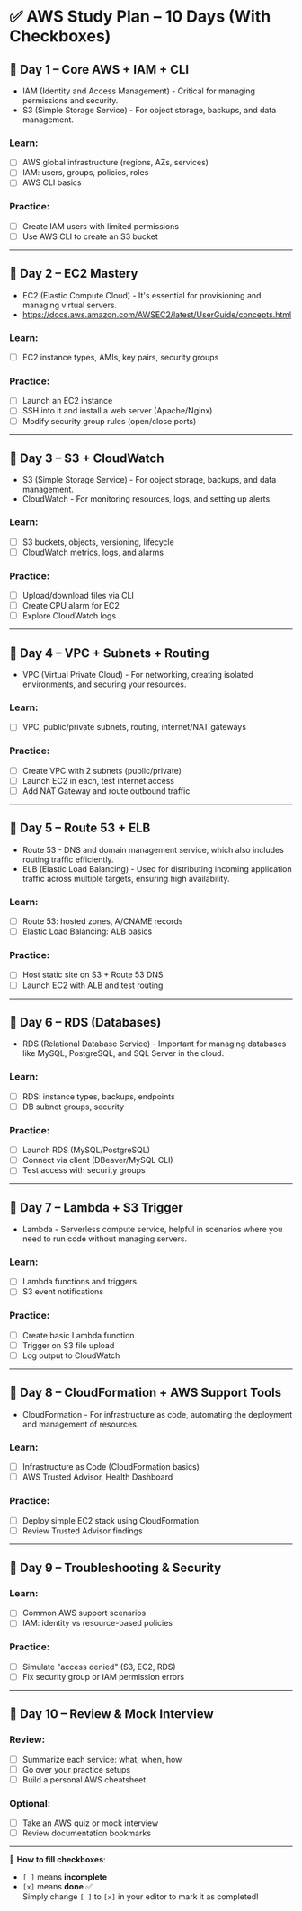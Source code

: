 # ✅ AWS Study Plan – 10 Days (With Checkboxes)

## 📅 Day 1 – Core AWS + IAM + CLI
- IAM (Identity and Access Management) - Critical for managing permissions and security.
- S3 (Simple Storage Service) - For object storage, backups, and data management.
### Learn:
- [ ] AWS global infrastructure (regions, AZs, services)
- [ ] IAM: users, groups, policies, roles
- [ ] AWS CLI basics

### Practice:
- [ ] Create IAM users with limited permissions
- [ ] Use AWS CLI to create an S3 bucket

---

## 📅 Day 2 – EC2 Mastery
- EC2 (Elastic Compute Cloud) - It's essential for provisioning and managing virtual servers.
- https://docs.aws.amazon.com/AWSEC2/latest/UserGuide/concepts.html
### Learn:
- [ ] EC2 instance types, AMIs, key pairs, security groups

### Practice:
- [ ] Launch an EC2 instance
- [ ] SSH into it and install a web server (Apache/Nginx)
- [ ] Modify security group rules (open/close ports)

---

## 📅 Day 3 – S3 + CloudWatch
- S3 (Simple Storage Service) - For object storage, backups, and data management.
- CloudWatch - For monitoring resources, logs, and setting up alerts.
### Learn:
- [ ] S3 buckets, objects, versioning, lifecycle
- [ ] CloudWatch metrics, logs, and alarms

### Practice:
- [ ] Upload/download files via CLI
- [ ] Create CPU alarm for EC2
- [ ] Explore CloudWatch logs

---

## 📅 Day 4 – VPC + Subnets + Routing
- VPC (Virtual Private Cloud) - For networking, creating isolated environments, and securing your resources.
### Learn:
- [ ] VPC, public/private subnets, routing, internet/NAT gateways

### Practice:
- [ ] Create VPC with 2 subnets (public/private)
- [ ] Launch EC2 in each, test internet access
- [ ] Add NAT Gateway and route outbound traffic

---

## 📅 Day 5 – Route 53 + ELB
- Route 53 - DNS and domain management service, which also includes routing traffic efficiently.
- ELB (Elastic Load Balancing) - Used for distributing incoming application traffic across multiple targets, ensuring high availability.
### Learn:
- [ ] Route 53: hosted zones, A/CNAME records
- [ ] Elastic Load Balancing: ALB basics

### Practice:
- [ ] Host static site on S3 + Route 53 DNS
- [ ] Launch EC2 with ALB and test routing

---

## 📅 Day 6 – RDS (Databases)
- RDS (Relational Database Service) - Important for managing databases like MySQL, PostgreSQL, and SQL Server in the cloud.
### Learn:
- [ ] RDS: instance types, backups, endpoints
- [ ] DB subnet groups, security

### Practice:
- [ ] Launch RDS (MySQL/PostgreSQL)
- [ ] Connect via client (DBeaver/MySQL CLI)
- [ ] Test access with security groups

---

## 📅 Day 7 – Lambda + S3 Trigger
- Lambda - Serverless compute service, helpful in scenarios where you need to run code without managing servers.
### Learn:
- [ ] Lambda functions and triggers
- [ ] S3 event notifications

### Practice:
- [ ] Create basic Lambda function
- [ ] Trigger on S3 file upload
- [ ] Log output to CloudWatch

---

## 📅 Day 8 – CloudFormation + AWS Support Tools
- CloudFormation - For infrastructure as code, automating the deployment and management of resources.
### Learn:
- [ ] Infrastructure as Code (CloudFormation basics)
- [ ] AWS Trusted Advisor, Health Dashboard

### Practice:
- [ ] Deploy simple EC2 stack using CloudFormation
- [ ] Review Trusted Advisor findings

---

## 📅 Day 9 – Troubleshooting & Security
### Learn:
- [ ] Common AWS support scenarios
- [ ] IAM: identity vs resource-based policies

### Practice:
- [ ] Simulate "access denied" (S3, EC2, RDS)
- [ ] Fix security group or IAM permission errors

---

## 📅 Day 10 – Review & Mock Interview
### Review:
- [ ] Summarize each service: what, when, how
- [ ] Go over your practice setups
- [ ] Build a personal AWS cheatsheet

### Optional:
- [ ] Take an AWS quiz or mock interview
- [ ] Review documentation bookmarks

---

🧠 **How to fill checkboxes**:
- `[ ]` means **incomplete**
- `[x]` means **done** ✅  
Simply change `[ ]` to `[x]` in your editor to mark it as completed!

